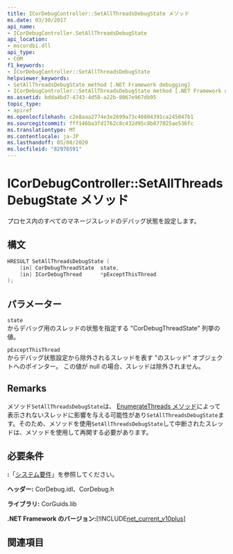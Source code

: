 ```yaml
---
title: ICorDebugController::SetAllThreadsDebugState メソッド
ms.date: 03/30/2017
api_name:
- ICorDebugController.SetAllThreadsDebugState
api_location:
- mscordbi.dll
api_type:
- COM
f1_keywords:
- ICorDebugController::SetAllThreadsDebugState
helpviewer_keywords:
- SetAllThreadsDebugState method [.NET Framework debugging]
- ICorDebugController::SetAllThreadsDebugState method [.NET Framework debugging]
ms.assetid: bdda4bd7-4743-4d58-a22b-8067e967db95
topic_type:
- apiref
ms.openlocfilehash: c2e8aaa2774e3e2699a73c40804391ca245047b1
ms.sourcegitcommit: fff146ba3fd1762c8c432d95c8b877825ae536fc
ms.translationtype: MT
ms.contentlocale: ja-JP
ms.lasthandoff: 05/08/2020
ms.locfileid: "82976591"
---
```

# <a name="icordebugcontrollersetallthreadsdebugstate-method"></a>ICorDebugController::SetAllThreadsDebugState メソッド
プロセス内のすべてのマネージスレッドのデバッグ状態を設定します。  
  
## <a name="syntax"></a>構文  
  
```cpp  
HRESULT SetAllThreadsDebugState (  
    [in] CorDebugThreadState  state,  
    [in] ICorDebugThread      *pExceptThisThread  
);  
```  
  
## <a name="parameters"></a>パラメーター  
 `state`  
 からデバッグ用のスレッドの状態を指定する "CorDebugThreadState" 列挙の値。  
  
 `pExceptThisThread`  
 からデバッグ状態設定から除外されるスレッドを表す "のスレッド" オブジェクトへのポインター。 この値が null の場合、スレッドは除外されません。  
  
## <a name="remarks"></a>Remarks  
 メソッド`SetAllThreadsDebugState`は、 [EnumerateThreads メソッド](icordebugcontroller-enumeratethreads-method.md)によって表示されないスレッドに影響を与える可能性があり`SetAllThreadsDebugState`ます。そのため、メソッドを使用`SetAllThreadsDebugState`して中断されたスレッドは、メソッドを使用して再開する必要があります。  
  
## <a name="requirements"></a>必要条件  
 **:**「[システム要件](../../get-started/system-requirements.md)」を参照してください。  
  
 **ヘッダー:** CorDebug.idl、CorDebug.h  
  
 **ライブラリ:** CorGuids.lib  
  
 **.NET Framework のバージョン:**[!INCLUDE[net_current_v10plus](../../../../includes/net-current-v10plus-md.md)]  
  
## <a name="see-also"></a>関連項目
